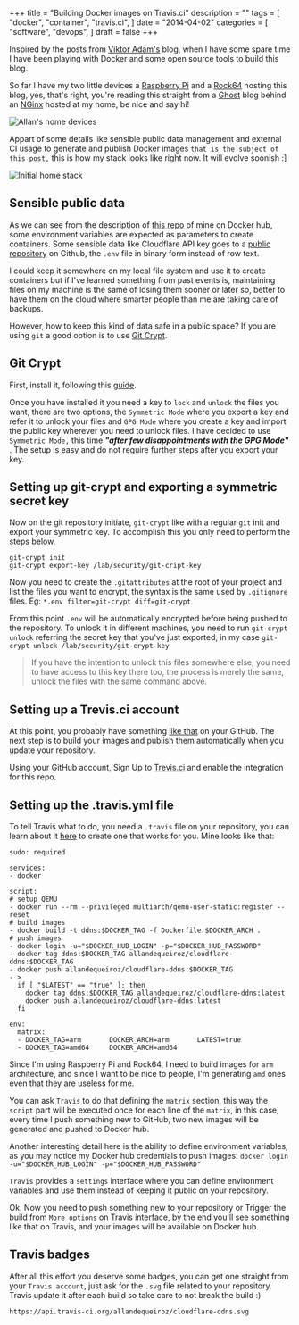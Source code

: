 +++
title = "Building Docker images on Travis.ci"
description = ""
tags = [
    "docker",
    "container",
    "travis.ci",
]
date = "2014-04-02"
categories = [
    "software",
    "devops",
]
draft = false
+++

Inspired by the posts from [Viktor Adam's](https://blog.viktoradam.net/) blog, when I have some spare time I have been playing with Docker and some open source tools to build this blog.

So far I have my two little devices a [Raspberry Pi](https://www.raspberrypi.org/) and a [Rock64](https://www.armbian.com/rock64/) hosting this blog, yes, that's right, you're reading this straight from a [Ghost](https://ghost.org/) blog behind an [NGinx](https://nginx.org/en/) hosted at my home, be nice and say hi!

![Allan's home devices](https://i.imgur.com/iu1rpSO.png)

Appart of some details like sensible public data management and external CI usage to generate and publish Docker images `that is the subject of this post,` this is how my stack looks like right now. It will evolve soonish :]

![Initial home stack](https://i.imgur.com/DY0FwHq.png)

## Sensible public data

As we can see from the description of [this repo](https://hub.docker.com/r/allandequeiroz/cloudflare-ddns/) of mine on Docker hub, some environment variables are expected as parameters to create containers. Some sensible data like Cloudflare API key goes to a [public repository](https://github.com/allandequeiroz/cloudflare-ddns) on Github, the `.env` file in binary form instead of row text.

I could keep it somewhere on my local file system and use it to create containers but if I've learned something from past events is, maintaining files on my machine is the same of losing them sooner or later so, better to have them on the cloud where smarter people than me are taking care of backups.

However, how to keep this kind of data safe in a public space? If you are using `git` a good option is to use [Git Crypt](https://www.agwa.name/projects/git-crypt).

## Git Crypt 

First, install it, following this [guide](https://github.com/AGWA/git-crypt/blob/master/INSTALL.md).

Once you have installed it you need a key to `lock` and `unlock` the files you want, there are two options, the `Symmetric Mode` where you export a key and refer it to unlock your files and `GPG Mode` where you create a key and import the public key wherever you need to unlock files. I have decided to use `Symmetric Mode,` this time __*"after few disappointments with the GPG Mode"*__ . The setup is easy and do not require further steps after you export your key.

## Setting up git-crypt and exporting a symmetric secret key

Now on the git repository initiate, `git-crypt` like with a regular `git` init and export your symmetric key. To accomplish this you only need to perform the steps below.

<pre class="line-numbers language-bash">
<code>git-crypt init
git-crypt export-key /lab/security/git-cript-key
</code></pre>

Now you need to create the `.gitattributes` at the root of your project and list the files you want to encrypt, the syntax is the same used by `.gitignore` files. Eg: `*.env filter=git-crypt diff=git-crypt`

From this point `.env` will be automatically encrypted before being pushed to the repository. To unlock it in different machines, you need to run `git-crypt unlock` referring the secret key that you've just exported, in my case `git-crypt unlock /lab/security/git-crypt-key`

> If you have the intention to unlock this files somewhere else, you need to have access to this key there too, the process is merely the same, unlock the files with the same command above.


## Setting up a Trevis.ci account

At this point, you probably have something [like that](https://github.com/allandequeiroz/cloudflare-ddns) on your GitHub. The next step is to build your images and publish them automatically when you update your repository.

Using your GitHub account, Sign Up to [Trevis.ci](https://travis-ci.org/) and enable the integration for this repo.

## Setting up the .travis.yml file

To tell Travis what to do, you need a `.travis` file on your repository, you can learn about it [here](https://docs.travis-ci.com/) to create one that works for you. Mine looks like that:

<pre class="line-numbers language-yaml">
<code>sudo: required

services:
- docker

script:
# setup QEMU
- docker run --rm --privileged multiarch/qemu-user-static:register --reset
# build images
- docker build -t ddns:$DOCKER_TAG -f Dockerfile.$DOCKER_ARCH .
# push images
- docker login -u="$DOCKER_HUB_LOGIN" -p="$DOCKER_HUB_PASSWORD"
- docker tag ddns:$DOCKER_TAG allandequeiroz/cloudflare-ddns:$DOCKER_TAG
- docker push allandequeiroz/cloudflare-ddns:$DOCKER_TAG
- >
  if [ "$LATEST" == "true" ]; then
    docker tag ddns:$DOCKER_TAG allandequeiroz/cloudflare-ddns:latest
    docker push allandequeiroz/cloudflare-ddns:latest
  fi

env:
  matrix:
  - DOCKER_TAG=arm       DOCKER_ARCH=arm       LATEST=true
  - DOCKER_TAG=amd64     DOCKER_ARCH=amd64
</code></pre>

Since I'm using Raspberry Pi and Rock64, I need to build images for `arm` architecture, and since I want to be nice to people, I'm generating `amd` ones even that they are useless for me.

You can ask `Travis` to do that defining the `matrix` section, this way the `script` part will be executed once for each line of the `matrix`, in this case, every time I push something new to GitHub, two new images will be generated and pushed to Docker hub.

Another interesting detail here is the ability to define environment variables, as you may notice my Docker hub credentials to push images: `docker login -u="$DOCKER_HUB_LOGIN" -p="$DOCKER_HUB_PASSWORD"`

`Travis` provides a `settings` interface where you can define environment variables and use them instead of keeping it public on your repository.

Ok. Now you need to push something new to your repository or Trigger the build from `More options` on Travis interface, by the end you'll see something like that on Travis, and your images will be available on Docker hub.

## Travis badges

After all this effort you deserve some badges, you can get one straight from your `Travis account`, just ask for the `.svg` file related to your repository. Travis update it after each build so take care to not break the build :)

`https://api.travis-ci.org/allandequeiroz/cloudflare-ddns.svg`
